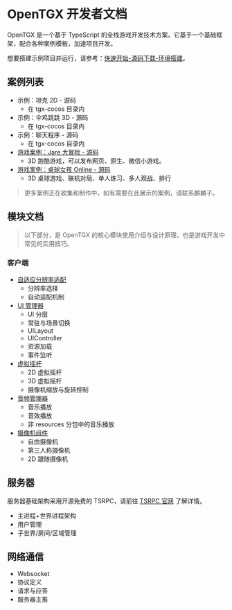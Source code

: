 # OpenTGX 开发者文档

OpenTGX 是一个基于 TypeScript 的全栈游戏开发技术方案。它基于一个基础框架，配合各种案例模板，加速项目开发。

想要搭建示例项目并运行，请参考：[快速开始-源码下载-环境搭建](./quick-start.md)。

## 案例列表

- 示例：坦克 2D - 源码
  - 在 tgx-cocos 目录内
- 示例：伞鸡跳跳 3D - 源码
  - 在 tgx-cocos 目录内
- 示例：聊天程序 - 源码
  - 在 tgx-cocos 目录内
- [游戏案例：Jare 大冒险 - 源码](https://store.cocos.com/app/detail/4241)
  - 3D 跑酷游戏，可以发布网页、原生、微信小游戏。
- [游戏案例：桌球女孩 Online - 源码](https://store.cocos.com/app/detail/4241)
  - 3D 桌球游戏、联机对局、单人练习、多人观战、排行

> 更多案例正在收集和制作中，如有需要在此展示的案例，请联系麒麟子。

## 模块文档

>以下部分，是 OpenTGX 的核心模块使用介绍与设计原理，也是游戏开发中常见的实用技巧。

### 客户端

- [自适应分辨率适配](./tgx-core-auto-resolution-policy.md)
  - 分辨率选择
  - 自动适配机制
- [UI 管理器](./tgx-core-ui-management.md)
  - UI 分层
  - 常驻与场景切换
  - UILayout
  - UIController
  - 资源加载
  - 事件监听
- [虚拟摇杆](./EasyController/EasyController.md)
  - 2D 虚拟摇杆
  - 3D 虚拟摇杆
  - 摄像机缩放与旋转控制
- [音频管理器](./tgx-core-audio-mgr.md)
  - 音乐播放
  - 音效播放
  - 非 resources 分包中的音乐播放
- [摄像机组件](./tgx-core-camera-components.md)
  - 自由摄像机
  - 第三人称摄像机
  - 2D 跟随摄像机
  
## 服务器

服务器基础架构采用开源免费的 TSRPC，请前往 [TSRPC 官网](https://tsrpc.cn/) 了解详情。

- 主进程+世界进程架构
- 用户管理
- 子世界/房间/区域管理

## 网络通信

- Websocket
- 协议定义
- 请求与应答
- 服务器主推
